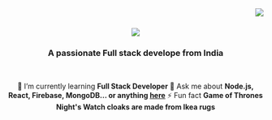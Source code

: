 <img align="right" src="https://visitor-badge.laobi.icu/badge?page_id=salesp07.salesp07" />
<h1 align="center">
    <img src="https://readme-typing-svg.herokuapp.com/?font=Righteous&size=35&center=true&vCenter=true&width=500&height=70&duration=4000&lines=Hi+There!+👋;+I'm+Pandiaraj M!;" />
</h1>
<h3 align="center">A passionate Full stack develope from India</h3>
<br/>
<div align="center">
 
 
 🌱 I’m currently learning **Full Stack Developer**
 💬 Ask me about **Node.js, React, Firebase, MongoDB... or anything [here](https://github.com/salesp07/salesp07/issues)**
 ⚡ Fun fact **Game of Thrones Night's Watch cloaks are made from Ikea rugs**
 
 </div>
